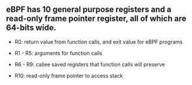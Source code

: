 ## eBPF has 10 general purpose registers and a read-only frame pointer register, all of which are 64-bits wide.

+ R0: return value from function calls, and exit value for eBPF programs

+ R1 - R5: arguments for function calls

+ R6 - R9: callee saved registers that function calls will preserve

+ R10: read-only frame pointer to access stack

